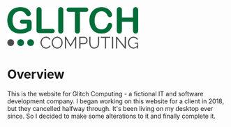 <img src="/images/gc-logo.png?raw=true" width="300">

# Overview

This is the website for Glitch Computing - a fictional IT and software development company. I began working on this website for a client in 2018, but they cancelled halfway through. It's been living on my desktop ever since. So I decided to make some alterations to it and finally complete it.